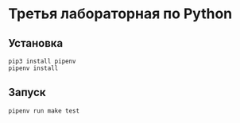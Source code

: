 # Третья лабораторная по Python

## Установка

```shell
pip3 install pipenv
pipenv install
```

## Запуск

```shell
pipenv run make test
```
